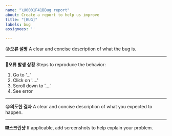 ```yaml
---
name: "\U0001F41BBug report"
about: Create a report to help us improve
title: "[BUG]"
labels: bug
assignees: ''

---
```


:rage:**오류 설명**
A clear and concise description of what the bug is.

---
:mag_right:**오류 발생 상황**
Steps to reproduce the behavior:
1. Go to '...'
2. Click on '....'
3. Scroll down to '....'
4. See error

---
:grin:**의도한 결과**
A clear and concise description of what you expected to happen.

---
:fireworks:**스크린샷**
If applicable, add screenshots to help explain your problem.
